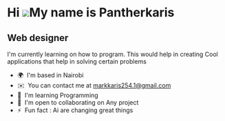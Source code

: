 Hi ![](https://user-images.githubusercontent.com/18350557/176309783-0785949b-9127-417c-8b55-ab5a4333674e.gif)My name is Pantherkaris
====================================================================================================================================

Web designer
------------

I'm currently learning on how to program. This would help in creating Cool applications that help in solving certain problems

* 🌍  I'm based in Nairobi
* ✉️  You can contact me at [markkaris254.1@gmail.com](mailto:markkaris254.1@gmail.com)
* 🧠  I'm learning Programming
* 🤝  I'm open to collaborating on Any project
* ⚡  Fun fact : Ai are changing great things
<!--
**pantherkaris/pantherkaris** is a ✨ _special_ ✨ repository because its `README.md` (this file) appears on your GitHub profile.

Here are some ideas to get you started:

- 🔭 I’m currently working on ...
- 🌱 I’m currently learning ...
- 👯 I’m looking to collaborate on ...
- 🤔 I’m looking for help with ...
- 💬 Ask me about ...
- 📫 How to reach me: ...
- 😄 Pronouns: ...
- ⚡ Fun fact: ...
-->
